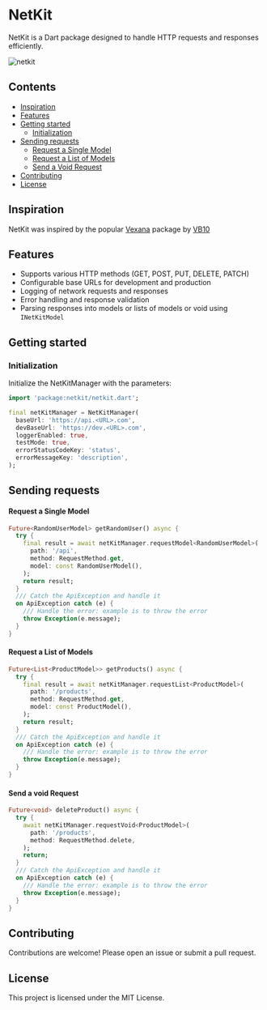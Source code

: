 # NetKit

NetKit is a Dart package designed to handle HTTP requests and responses efficiently.

![netkit](https://github.com/user-attachments/assets/eb34c4cf-80d5-43aa-823d-7f578f90663b)

## **Contents**

- [Inspiration](#inspiration)
- [Features](#features)
- [Getting started](#getting-started)
    - [Initialization](#initialization)
- [Sending requests](#sending-requests)
    - [Request a Single Model](#request-a-single-model)
    - [Request a List of Models](#request-a-list-of-models)
    - [Send a Void Request](#send-a-void-request)
- [Contributing](#contributing)
- [License](#license)

## **Inspiration**

NetKit was inspired by the popular [Vexana](https://pub.dev/packages/vexana) package
by [VB10](https://github.com/VB10)

## **Features**

- Supports various HTTP methods (GET, POST, PUT, DELETE, PATCH)
- Configurable base URLs for development and production
- Logging of network requests and responses
- Error handling and response validation
- Parsing responses into models or lists of models or void using `INetKitModel`

## Getting started

### **Initialization**

Initialize the NetKitManager with the parameters:

```dart
import 'package:netkit/netkit.dart';

final netKitManager = NetKitManager(
  baseUrl: 'https://api.<URL>.com',
  devBaseUrl: 'https://dev.<URL>.com',
  loggerEnabled: true,
  testMode: true,
  errorStatusCodeKey: 'status',
  errorMessageKey: 'description',
);
```

## **Sending requests**

#### **Request a Single Model**

```dart
Future<RandomUserModel> getRandomUser() async {
  try {
    final result = await netKitManager.requestModel<RandomUserModel>(
      path: '/api',
      method: RequestMethod.get,
      model: const RandomUserModel(),
    );
    return result;
  }
  /// Catch the ApiException and handle it
  on ApiException catch (e) {
    /// Handle the error: example is to throw the error
    throw Exception(e.message);
  }
}
```

#### **Request a List of Models**

```dart
Future<List<ProductModel>> getProducts() async {
  try {
    final result = await netKitManager.requestList<ProductModel>(
      path: '/products',
      method: RequestMethod.get,
      model: const ProductModel(),
    );
    return result;
  }
  /// Catch the ApiException and handle it
  on ApiException catch (e) {
    /// Handle the error: example is to throw the error
    throw Exception(e.message);
  }
}
```

#### **Send a void Request**

```dart
Future<void> deleteProduct() async {
  try {
    await netKitManager.requestVoid<ProductModel>(
      path: '/products',
      method: RequestMethod.delete,
    );
    return;
  }
  /// Catch the ApiException and handle it
  on ApiException catch (e) {
    /// Handle the error: example is to throw the error
    throw Exception(e.message);
  }
}
```

## Contributing

Contributions are welcome! Please open an issue or submit a pull request.

## License

This project is licensed under the MIT License.
  
